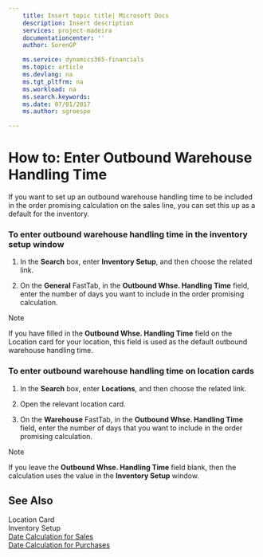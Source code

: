 ```yaml
---
    title: Insert topic title| Microsoft Docs
    description: Insert description
    services: project-madeira
    documentationcenter: ''
    author: SorenGP

    ms.service: dynamics365-financials
    ms.topic: article
    ms.devlang: na
    ms.tgt_pltfrm: na
    ms.workload: na
    ms.search.keywords:
    ms.date: 07/01/2017
    ms.author: sgroespe

---
```

# How to: Enter Outbound Warehouse Handling Time
If you want to set up an outbound warehouse handling time to be included in the order promising calculation on the sales line, you can set this up as a default for the inventory.  
  
### To enter outbound warehouse handling time in the inventory setup window  
  
1.  In the **Search** box, enter **Inventory Setup**, and then choose the related link.  
  
2.  On the **General** FastTab, in the **Outbound Whse. Handling Time** field, enter the number of days you want to include in the order promising calculation.  
  
> [!NOTE]  
>  If you have filled in the **Outbound Whse. Handling Time** field on the Location card for your location, this field is used as the default outbound warehouse handling time.  
  
### To enter outbound warehouse handling time on location cards  
  
1.  In the **Search** box, enter **Locations**, and then choose the related link.  
  
2.  Open the relevant location card.  
  
3.  On the **Warehouse** FastTab, in the **Outbound Whse. Handling Time** field, enter the number of days that you want to include in the order promising calculation.  
  
> [!NOTE]  
>  If you leave the **Outbound Whse. Handling Time** field blank, then the calculation uses the value in the **Inventory Setup**  window.  
  
## See Also  
 Location Card   
 Inventory Setup   
 [Date Calculation for Sales](../date-calculation-for-sales.md)   
 [Date Calculation for Purchases](../date-calculation-for-purchases.md)